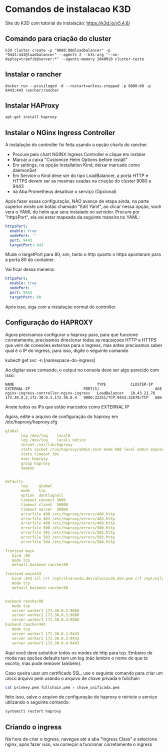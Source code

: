 # Comandos de instalacao K3D

Site do K3D com tutorial de instalação:
https://k3d.io/v5.4.6/


## Comando para criação do cluster
```docker
k3d cluster create -p "9080:80@loadbalancer" -p "9443:443@loadbalancer" --agents 2 --k3s-arg "--no-deploy=traefik@server:*" --agents-memory 2048MiB cluster-teste
```


## Instalar o rancher
```docker
docker run --privileged -d --restart=unless-stopped -p 8080:80 -p 8443:443 rancher/rancher
```


## Instalar HAProxy
```bash
apt-get install haproxy
```



## Instalar o NGinx Ingress Controller
A instalação do controller foi feita usando a opção charts do rancher.

 - Procure pelo chart NGINX Ingress Controller e clique em instalar
 - Marcar a caixa "Customize Helm Options before install"
 - Em settings, na opção Installation Kind, deixar marcado como daemonSet
 - Em Service o Kind deve ser do tipo LoadBalancer, a porta HTTP e HTTPS devem ser as mesmas usadas na criação do cluster 9080 e 9443
 - na Aba Prometheus desativar o serviço (Opcional)

Após fazer essas configuração, NÃO avance de etapa ainda, na parte superior existe um botão chamado "Edit Yaml", ao clicar nessa opção, você vera o YAML do helm que sera instalado no servidor.
Procure por "httpsPort", ela vai estar mapeada da seguinte maneira no YAML:
```yaml
httpsPort:
  enable: true
  nodePort: ''
  port: 9443
  targetPort: 443
```

Mude o targetPort para 80, sim, tanto o http quanto o https apontaram para a porta 80 do container.

Vai ficar dessa maneira:
```yaml
httpsPort:
  enable: true
  nodePort: ''
  port: 9443
  targetPort: 80
```

Após isso, siga com a instalação normal do controller.


## Configuração do HAPROXY

Agora precisamos configurar o haproxy para, para que funcione corretamente, precisamos direcionar todas as requsiçoes HTTP e HTTPS que vem de conexões externas para o Ingress, mas antes precisamos saber qual é o IP do ingress, para isso, digite o seguinte comando

kubectl get svc -n [namespace-do-ingress]

Ao digitar esse comando, o output no console deve ser algo parecido com isso:  

```
NAME                                     TYPE           CLUSTER-IP      EXTERNAL-IP                        PORT(S)                         AGE
nginx-ingress-controller-nginx-ingress   LoadBalancer   10.43.21.78     172.30.0.2,172.30.0.3,172.30.0.4   9080:32251/TCP,9443:32678/TCP   68m

```

Anote todos os IPs que estão marcados como EXTERNAL IP

Agora, edite o arquivo de configuração do haproxy em
 /etc/haproxy/haproxy.cfg

 ```yaml
 global
        log /dev/log    local0
        log /dev/log    local1 notice
        chroot /var/lib/haproxy
        stats socket /run/haproxy/admin.sock mode 660 level admin expose-fd listeners
        stats timeout 30s
        user haproxy
        group haproxy
        daemon


defaults
        log     global
        mode    tcp
        option  dontlognull
        timeout connect 5000
        timeout client  50000
        timeout server  50000
        errorfile 400 /etc/haproxy/errors/400.http
        errorfile 403 /etc/haproxy/errors/403.http
        errorfile 408 /etc/haproxy/errors/408.http
        errorfile 500 /etc/haproxy/errors/500.http
        errorfile 502 /etc/haproxy/errors/502.http
        errorfile 503 /etc/haproxy/errors/503.http
        errorfile 504 /etc/haproxy/errors/504.http

frontend main
    bind :80
    mode tcp
    default_backend rancher80

frontend main443
    bind :443 ssl crt /opt/alvarocda.dev/alvarocda.dev.pem crt /opt/wildcard.alvarocda.dev/wildcard.alvarocda.dev.pem
    mode tcp
    default_backend rancher80


backend rancher80
    mode tcp
    server worker1 172.30.0.2:9080
    server worker2 172.30.0.3:9080
    server worker3 172.30.0.4:9080
backend rancher443
    mode tcp
    server worker1 172.30.0.2:9443
    server worker2 172.30.0.3:9443
    server worker3 172.30.0.4:9443

```

Aqui você deve substituir todos os modes de http para tcp.
Embaixo de mode nas opções defaults tem um log (não lembro o nome do que ta escrito, mas pode remover também).

Caso queira usar um certificado SSL, use o seguinte comando para criar um unico arquivo pem usando o arquivo de chave privada e fullchain

```bash
cat privkey.pem fullchain.pem > chave_unificada.pem
```


feito isso, salve o arquivo de configuração do haproxy e reinicie o serviço utilizando o seguinte comando.

```bash
systemctl restart haproxy
```


## Criando o ingress
Na hora de criar o ingress, navegue até a aba "Ingress Class" e selecione nginx, após fazer isso, vai começar a funcionar corretamente o ingress